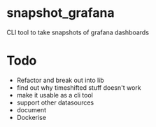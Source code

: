 # snapshot_grafana
CLI tool to take snapshots of grafana dashboards


# Todo

* Refactor and break out into lib
* find out why timeshifted stuff doesn't work
* make it usable as a cli tool
* support other datasources
* document
* Dockerise
